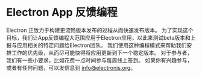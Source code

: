 # Electron App 反馈编程

Electron 正致力于构建更流畅版本发布的过程从而快速发布版本。 为了实现这个目标，我们让App反馈编程大范围应用于Electron应用，以此来测试beta版本和上报与应用相关的特定问题给Electron团队。 我们使用这种编程模式来帮助我们安排工作的优先级，从而尽可能快得将应用更新到下一个稳定版本。 对于参与者，我们有一些小要求，比如花费一点时间参与每周线上签到。 如果你有兴趣参与，或者有任何问题，可以发信息到 info@electronjs.org。